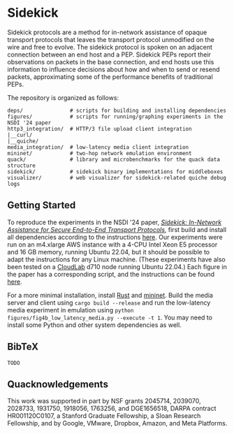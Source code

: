 # Sidekick

Sidekick protocols are a method for in-network assistance of opaque transport
protocols that leaves the transport protocol unmodified on the wire and free
to evolve. The sidekick protocol is spoken on an adjacent connection between
an end host and a PEP. Sidekick PEPs report their observations on packets in
the base connection, and end hosts use this information to influence decisions
about how and when to send or resend packets, approximating some of the
performance benefits of traditional PEPs.

The repository is organized as follows:

```
deps/               # scripts for building and installing dependencies
figures/            # scripts for running/graphing experiments in the NSDI '24 paper
http3_integration/  # HTTP/3 file upload client integration
|__curl/
|__quiche/
media_integration/  # low-latency media client integration
mininet/            # two-hop network emulation environment
quack/              # library and microbenchmarks for the quack data structure
sidekick/           # sidekick binary implementations for middleboxes
visualizer/         # web visualizer for sidekick-related quiche debug logs
```

## Getting Started

To reproduce the experiments in the NSDI '24 paper,
_[Sidekick: In-Network Assistance for Secure End-to-End Transport Protocols]()_,
first build and install all dependencies according to the instructions
[here](https://github.com/ygina/sidekick/tree/main/deps).
Our experiments were run on an m4.xlarge AWS instance with a 4-CPU Intel Xeon
E5 processor and 16 GB memory, running Ubuntu 22.04, but it should be possible
to adapt the instructions for any Linux machine. (These experiments have also
been tested on a [CloudLab](https://cloudlab.us/) d710 node running Ubuntu 22.04.)
Each figure in the paper has
a corresponding script, and the instructions can be found
[here](https://github.com/ygina/sidekick/tree/main/figures).

For a more minimal installation, install [Rust](https://www.rust-lang.org/tools/install)
and [mininet](https://mininet.org/download/). Build the media server and client
using `cargo build --release` and run the low-latency media experiment in
emulation using `python figures/fig4b_low_latency_media.py --execute -t 1`.
You may need to install some Python and other system dependencies as well.

## BibTeX

```
TODO
```

## Quacknowledgements

This work was supported in part by NSF grants 2045714, 2039070, 2028733, 1931750, 1918056, 1763256,
and DGE1656518, DARPA contract HR001120C0107, a Stanford Graduate Fellowship, a Sloan Research
Fellowship, and by Google, VMware, Dropbox, Amazon, and Meta Platforms.

